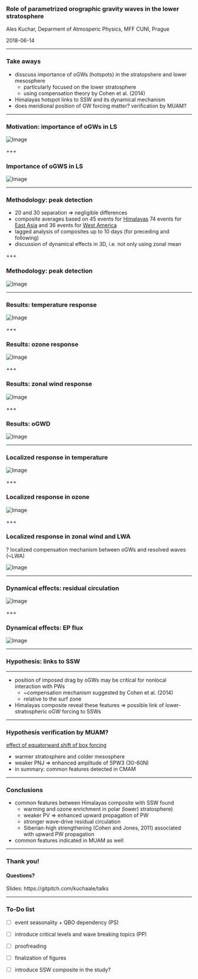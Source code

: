 
### Role of parametrized orographic gravity waves in the lower stratosphere


Ales Kuchar, Deparment of Atmosperic Physics, MFF CUNI, Prague


<span class='small'>
2018-06-14
</span>

---

### Take aways

* disscuss importance of oGWs (hotspots) in the stratopshere and lower mesosphere
  * particularly focused on the lower stratosphere  
  * using compensation theory by Cohen et al. (2014)
* Himalayas hotspot links to SSW and its dynamical mechanism
* does meridional position of GW forcing matter? verification by MUAM?



------

### Motivation: importance of oGWs in LS

![Image](assets/motivation_fig.png)

+++


### Importance of oGWS in LS

![Image](assets/motivation_fig2.png)

---


### Methodology: peak detection

* 20 and 30 separation => negligible differences
* composite averages based on 45 events for [Himalayas](http://meop40.troja.mff.cuni.cz:11180/ales/accelogw_himalayas_hotspot@70hPa.html) 74 events for [East Asia](http://meop40.troja.mff.cuni.cz:11180/ales/accelogw_eastasia_hotspot@70hPa.html) and 36 events for [West America](http://meop40.troja.mff.cuni.cz:11180/ales/accelogw_westamer_hotspot@70hPa.html)
* lagged analysis of composites up to 10 days (for preceding and following) 
* discussion of dynamical effects in 3D, i.e. not only using zonal mean

+++


### Methodology: peak detection

![Image](assets/methodology_fig.png)

---


### Results: temperature response

![Image](assets/zmta.png)

+++

### Results: ozone response

![Image](assets/zmo3.png)

+++

### Results: zonal wind response

![Image](assets/zmua.png)

+++

### Results: oGWD

![Image](assets/ogw_lag_profile.png)

---


### Localized response in temperature

![Image](assets/ta@70.png)

+++

### Localized response in ozone

![Image](assets/o3@70.png)

+++

### Localized response in zonal wind and LWA

? localized compensation mechanism between oGWs and resolved waves (~LWA)

![Image](assets/uLWA.png)

---


### Dynamical effects: residual circulation

![Image](assets/rc.png)

+++


### Dynamical effects: EP flux

![Image](assets/epflux.png)



---

### Hypothesis: links to SSW

---

* position of imposed drag by oGWs may be critical for nonlocal interaction with PWs
  * ~compensation mechanism suggested by Cohen et al. (2014)
  * relative to the surf zone 
* Himalayas composite reveal these features => possible link of lower-stratospheric oGW forcing to SSWs

---

### Hypothesis verification by MUAM?

[effect of equatorward shift of box forcing](http://meop40.troja.mff.cuni.cz:11180/matelo/nadja.new.runs/Diff_Surf-Ref.html)

* warmer stratosphere and colder mesosphere
* weaker PNJ => enhanced amplitude of SPW3 (30-60N)
* in summary: common features detected in CMAM

---

### Conclusions

 * common features between Himalayas composite with SSW found
    * warming and ozone enrichment in polar (lower) stratosphere)
    * weaker PV => enhanced upward propagation of PW 
    * stronger wave-drive residual circulation
    * Siberian-high strengthening (Cohen and Jones, 2011) associated with upward PW propagation
* common features indicated in MUAM as well

---



### Thank you!
#### Questions?

<span class='small'>
Slides: https://gitpitch.com/kuchaale/talks
</span>

---
### To-Do list

- [ ] event seasonality + QBO dependency (PS)
- [ ] introduce critical levels and wave breaking topics (PP)
- [ ] proofreading
- [ ] finalization of figures
- [ ] introduce SSW composite in the study?

